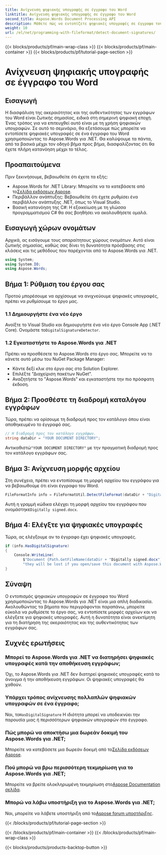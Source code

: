 ```yaml
---
title: Ανίχνευση ψηφιακής υπογραφής σε έγγραφο του Word
linktitle: Ανίχνευση ψηφιακής υπογραφής σε έγγραφο του Word
second_title: Aspose.Words Document Processing API
description: Μάθετε πώς να εντοπίζετε ψηφιακές υπογραφές σε έγγραφα του Word χρησιμοποιώντας το Aspose.Words για .NET με τον αναλυτικό οδηγό μας.
weight: 10
url: /el/net/programming-with-fileformat/detect-document-signatures/
---
```


{{< blocks/products/pf/main-wrap-class >}}
{{< blocks/products/pf/main-container >}}
{{< blocks/products/pf/tutorial-page-section >}}

# Ανίχνευση ψηφιακής υπογραφής σε έγγραφο του Word

## Εισαγωγή

Η διασφάλιση της ακεραιότητας και της αυθεντικότητας των εγγράφων του Word είναι ζωτικής σημασίας, ειδικά στη σημερινή ψηφιακή εποχή. Ένας τρόπος για να επιτευχθεί αυτό είναι με τη χρήση ψηφιακών υπογραφών. Σε αυτό το σεμινάριο, θα εξετάσουμε πώς μπορείτε να εντοπίσετε ψηφιακές υπογραφές σε ένα έγγραφο του Word χρησιμοποιώντας το Aspose.Words για .NET. Θα καλύψουμε τα πάντα, από τα βασικά μέχρι τον οδηγό βήμα προς βήμα, διασφαλίζοντας ότι θα έχετε πλήρη κατανόηση μέχρι το τέλος.

## Προαπαιτούμενα

Πριν ξεκινήσουμε, βεβαιωθείτε ότι έχετε τα εξής:

-  Aspose.Words for .NET Library: Μπορείτε να το κατεβάσετε από το[Σελίδα εκδόσεων Aspose](https://releases.aspose.com/words/net/).
- Περιβάλλον ανάπτυξης: Βεβαιωθείτε ότι έχετε ρυθμίσει ένα περιβάλλον ανάπτυξης .NET, όπως το Visual Studio.
- Βασική κατανόηση της C#: Η εξοικείωση με τη γλώσσα προγραμματισμού C# θα σας βοηθήσει να ακολουθήσετε ομαλά.

## Εισαγωγή χώρων ονομάτων

Αρχικά, ας εισάγουμε τους απαραίτητους χώρους ονομάτων. Αυτό είναι ζωτικής σημασίας, καθώς σας δίνει τη δυνατότητα πρόσβασης στις κλάσεις και τις μεθόδους που παρέχονται από το Aspose.Words για .NET.

```csharp
using System;
using System.IO;
using Aspose.Words;
```

## Βήμα 1: Ρύθμιση του έργου σας

Προτού μπορέσουμε να αρχίσουμε να ανιχνεύουμε ψηφιακές υπογραφές, πρέπει να ρυθμίσουμε το έργο μας.

### 1.1 Δημιουργήστε ένα νέο έργο

 Ανοίξτε το Visual Studio και δημιουργήστε ένα νέο έργο Console App (.NET Core). Ονομάστε το`DigitalSignatureDetector`.

### 1.2 Εγκαταστήστε το Aspose.Words για .NET

Πρέπει να προσθέσετε το Aspose.Words στο έργο σας. Μπορείτε να το κάνετε αυτό μέσω του NuGet Package Manager:

- Κάντε δεξί κλικ στο έργο σας στο Solution Explorer.
- Επιλέξτε "Διαχείριση πακέτων NuGet".
- Αναζητήστε το "Aspose.Words" και εγκαταστήστε την πιο πρόσφατη έκδοση.

## Βήμα 2: Προσθέστε τη διαδρομή καταλόγου εγγράφων

Τώρα, πρέπει να ορίσουμε τη διαδρομή προς τον κατάλογο όπου είναι αποθηκευμένο το έγγραφό σας.

```csharp
// Η διαδρομή προς τον κατάλογο εγγράφων.
string dataDir = "YOUR DOCUMENT DIRECTORY";
```

 Αντικαθιστώ`"YOUR DOCUMENT DIRECTORY"` με την πραγματική διαδρομή προς τον κατάλογο εγγράφων σας.

## Βήμα 3: Ανίχνευση μορφής αρχείου

Στη συνέχεια, πρέπει να εντοπίσουμε τη μορφή αρχείου του εγγράφου για να βεβαιωθούμε ότι είναι έγγραφο του Word.

```csharp
FileFormatInfo info = FileFormatUtil.DetectFileFormat(dataDir + "Digitally signed.docx");
```

 Αυτή η γραμμή κώδικα ελέγχει τη μορφή αρχείου του εγγράφου που ονομάστηκε`Digitally signed.docx`.

## Βήμα 4: Ελέγξτε για ψηφιακές υπογραφές

Τώρα, ας ελέγξουμε αν το έγγραφο έχει ψηφιακές υπογραφές.

```csharp
if (info.HasDigitalSignature)
{
    Console.WriteLine(
        $"Document {Path.GetFileName(dataDir + "Digitally signed.docx")} has digital signatures, " +
        "they will be lost if you open/save this document with Aspose.Words.");
}
```

## Σύναψη

Ο εντοπισμός ψηφιακών υπογραφών σε έγγραφα του Word χρησιμοποιώντας το Aspose.Words για .NET είναι μια απλή διαδικασία. Ακολουθώντας τα βήματα που περιγράφονται παραπάνω, μπορείτε εύκολα να ρυθμίσετε το έργο σας, να εντοπίσετε μορφές αρχείων και να ελέγξετε για ψηφιακές υπογραφές. Αυτή η δυνατότητα είναι ανεκτίμητη για τη διατήρηση της ακεραιότητας και της αυθεντικότητας των εγγράφων σας.

## Συχνές ερωτήσεις

### Μπορεί το Aspose.Words για .NET να διατηρήσει ψηφιακές υπογραφές κατά την αποθήκευση εγγράφων;

Όχι, το Aspose.Words για .NET δεν διατηρεί ψηφιακές υπογραφές κατά το άνοιγμα ή την αποθήκευση εγγράφων. Οι ψηφιακές υπογραφές θα χαθούν.

### Υπάρχει τρόπος ανίχνευσης πολλαπλών ψηφιακών υπογραφών σε ένα έγγραφο;

 Ναι, το`HasDigitalSignature` Η ιδιότητα μπορεί να υποδεικνύει την παρουσία μιας ή περισσότερων ψηφιακών υπογραφών στο έγγραφο.

### Πώς μπορώ να αποκτήσω μια δωρεάν δοκιμή του Aspose.Words για .NET;

 Μπορείτε να κατεβάσετε μια δωρεάν δοκιμή από το[Σελίδα εκδόσεων Aspose](https://releases.aspose.com/).

### Πού μπορώ να βρω περισσότερη τεκμηρίωση για το Aspose.Words για .NET;

 Μπορείτε να βρείτε ολοκληρωμένη τεκμηρίωση στο[Aspose Documentation σελίδα](https://reference.aspose.com/words/net/).

### Μπορώ να λάβω υποστήριξη για το Aspose.Words για .NET;

 Ναι, μπορείτε να λάβετε υποστήριξη από το[Aspose forum υποστήριξης](https://forum.aspose.com/c/words/8).

{{< /blocks/products/pf/tutorial-page-section >}}

{{< /blocks/products/pf/main-container >}}
{{< /blocks/products/pf/main-wrap-class >}}

{{< blocks/products/products-backtop-button >}}

